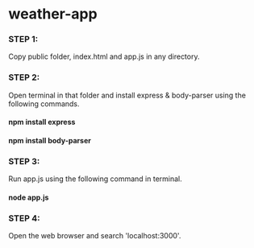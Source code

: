 # weather-app

### STEP 1:
Copy public folder, index.html and app.js in any directory.

### STEP 2:
Open terminal in that folder and install express & body-parser using the following commands.
#### npm install express
#### npm install body-parser

### STEP 3:
Run app.js using the following command in terminal.
#### node app.js

### STEP 4:
Open the web browser and search 'localhost:3000'.
